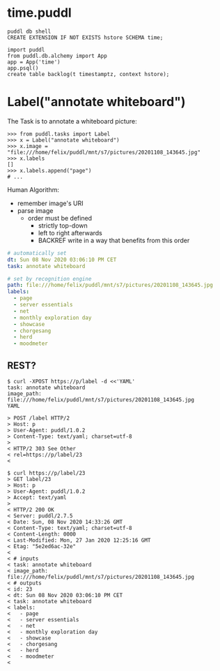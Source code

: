 # time.puddl
```
puddl db shell
CREATE EXTENSION IF NOT EXISTS hstore SCHEMA time;
```

```ipython
import puddl
from puddl.db.alchemy import App
app = App('time')
app.psql()
create table backlog(t timestamptz, context hstore);
```


# Label("annotate whiteboard")
The Task is to annotate a whiteboard picture:
```
>>> from puddl.tasks import Label
>>> x = Label("annotate whiteboard")
>>> x.image = "file:///home/felix/puddl/mnt/s7/pictures/20201108_143645.jpg"
>>> x.labels
[]
>>> x.labels.append("page")
# ...
```

Human Algorithm:

- remember image's URI
- parse image
  - order must be defined
    - strictly top-down
    - left to right afterwards
    - BACKREF write in a way that benefits from this order

```yaml
# automatically set
dt: Sun 08 Nov 2020 03:06:10 PM CET
task: annotate whiteboard

# set by recognition engine
path: file:///home/felix/puddl/mnt/s7/pictures/20201108_143645.jpg
labels:
  - page
  - server essentials
  - net
  - monthly exploration day
  - showcase
  - chorgesang
  - herd
  - moodmeter
```

## REST?
```
$ curl -XPOST https://p/label -d <<'YAML'
task: annotate whiteboard
image_path: file:///home/felix/puddl/mnt/s7/pictures/20201108_143645.jpg
YAML

> POST /label HTTP/2
> Host: p
> User-Agent: puddl/1.0.2
> Content-Type: text/yaml; charset=utf-8
>
< HTTP/2 303 See Other
< rel=https://p/label/23
<

$ curl https://p/label/23
> GET label/23
> Host: p
> User-Agent: puddl/1.0.2
> Accept: text/yaml
>
< HTTP/2 200 OK
< Server: puddl/2.7.5
< Date: Sun, 08 Nov 2020 14:33:26 GMT
< Content-Type: text/yaml; charset=utf-8
< Content-Length: 0000
< Last-Modified: Mon, 27 Jan 2020 12:25:16 GMT
< Etag: "5e2ed6ac-32e"
<
< # inputs
< task: annotate whiteboard
< image_path: file:///home/felix/puddl/mnt/s7/pictures/20201108_143645.jpg
< # outputs
< id: 23
< dt: Sun 08 Nov 2020 03:06:10 PM CET
< task: annotate whiteboard
< labels:
<   - page
<   - server essentials
<   - net
<   - monthly exploration day
<   - showcase
<   - chorgesang
<   - herd
<   - moodmeter
< 

```
